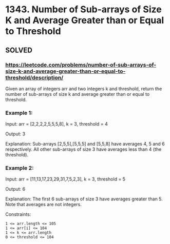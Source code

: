 # 1343. Number of Sub-arrays of Size K and Average Greater than or Equal to Threshold

## SOLVED

### https://leetcode.com/problems/number-of-sub-arrays-of-size-k-and-average-greater-than-or-equal-to-threshold/description/

Given an array of integers arr and two integers k and threshold, return the number of sub-arrays of size k and average greater than or equal to threshold.



### Example 1:

Input: arr = [2,2,2,2,5,5,5,8], k = 3, threshold = 4

Output: 3

Explanation: Sub-arrays [2,5,5],[5,5,5] and [5,5,8] have averages 4, 5 and 6 respectively. All other sub-arrays of size 3 have averages less than 4 (the threshold).

### Example 2:

Input: arr = [11,13,17,23,29,31,7,5,2,3], k = 3, threshold = 5

Output: 6

Explanation: The first 6 sub-arrays of size 3 have averages greater than 5. Note that averages are not integers.



Constraints:

    1 <= arr.length <= 105
    1 <= arr[i] <= 104
    1 <= k <= arr.length
    0 <= threshold <= 104

